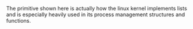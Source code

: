 The primitive shown here is actually how the linux kernel implements lists and is especially heavily used in its process management structures and functions.
